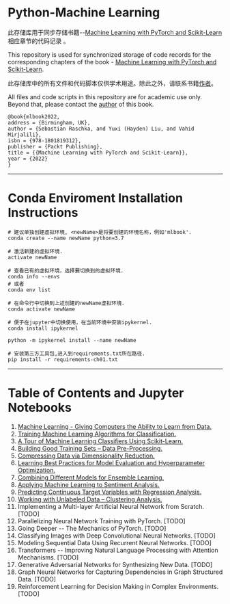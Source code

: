 # Python-Machine Learning

此存储库用于同步存储书籍--[Machine Learning with PyTorch and Scikit-Learn](https://www.amazon.com/Machine-Learning-PyTorch-Scikit-Learn-scikit-learn-ebook-dp-B09NW48MR1/dp/B09NW48MR1/)相应章节的代码记录 。

This repository is used for synchronized storage of code records for the corresponding chapters of the book - [Machine Learning with PyTorch and Scikit-Learn](https://www.amazon.com/Machine-Learning-PyTorch-Scikit-Learn-scikit-learn-ebook-dp-B09NW48MR1/dp/B09NW48MR1/).

此存储库中的所有文件和代码脚本仅供学术用途。除此之外，请联系书籍[作者](https://x.com/rasbt)。

All files and code scripts in this repository are for academic use only. Beyond that, please contact the [author](https://x.com/rasbt) of this book.

```
@book{mlbook2022,  
address = {Birmingham, UK},  
author = {Sebastian Raschka, and Yuxi (Hayden) Liu, and Vahid Mirjalili},  
isbn = {978-1801819312},   
publisher = {Packt Publishing},  
title = {{Machine Learning with PyTorch and Scikit-Learn}},  
year = {2022}  
}
```

---

# Conda Enviroment Installation Instructions

```
# 建议单独创建虚拟环境, <newName>是将要创建的环境名称，例如'mlbook'.
conda create --name newName python=3.7

# 激活新建的虚拟环境.
activate newName

# 查看已有的虚拟环境，选择要切换到的虚拟环境.
conda info --envs
# 或者
conda env list

# 在命令行中切换到上述创建的newName虚拟环境.
conda activate newName

# 便于在jupyter中切换使用，在当前环境中安装ipykernel.
conda install ipykernel

python -m ipykernel install --name newName

# 安装第三方工具包,进入到requirements.txt所在路径.
pip install -r requirements-ch01.txt
```

---

# Table of Contents and Jupyter Notebooks

1. [Machine Learning - Giving Computers the Ability to Learn from Data.](https://github.com/YaoXiao-CS/Python-MachineLearning/blob/main/Chapter1.ipynb)
2. [Training Machine Learning Algorithms for Classification.](https://github.com/YaoXiao-CS/Python-MachineLearning/blob/main/Chapter2.ipynb)
3. [A Tour of Machine Learning Classifiers Using Scikit-Learn.](https://github.com/YaoXiao-CS/Python-MachineLearning/blob/main/Chapter3.ipynb)
4. [Building Good Training Sets – Data Pre-Processing.](https://github.com/YaoXiao-CS/Python-MachineLearning/blob/main/Chapter4.ipynb)
5. [Compressing Data via Dimensionality Reduction.](https://github.com/YaoXiao-CS/Python-MachineLearning/blob/main/Chapter5.ipynb)
6. [Learning Best Practices for Model Evaluation and Hyperparameter Optimization.](https://github.com/YaoXiao-CS/Python-MachineLearning/blob/main/Chapter6.ipynb)
7. [Combining Different Models for Ensemble Learning.](https://github.com/YaoXiao-CS/Python-MachineLearning/blob/main/Chapter7.ipynb)
8. [Applying Machine Learning to Sentiment Analysis.](https://github.com/YaoXiao-CS/Python-MachineLearning/blob/main/Chapter8.ipynb)
9. [Predicting Continuous Target Variables with Regression Analysis.](https://github.com/YaoXiao-CS/Python-MachineLearning/blob/main/Chapter9.ipynb)
10. [Working with Unlabeled Data – Clustering Analysis.](https://github.com/YaoXiao-CS/Python-MachineLearning/blob/main/Chapter10.ipynb)
11. Implementing a Multi-layer Artificial Neural Network from Scratch. [TODO]
12. Parallelizing Neural Network Training with PyTorch. [TODO]
13. Going Deeper -- The Mechanics of PyTorch. [TODO]
14. Classifying Images with Deep Convolutional Neural Networks. [TODO]
15. Modeling Sequential Data Using Recurrent Neural Networks. [TODO]
16. Transformers -- Improving Natural Language Processing with Attention Mechanisms. [TODO]
17. Generative Adversarial Networks for Synthesizing New Data. [TODO]
18. Graph Neural Networks for Capturing Dependencies in Graph Structured Data. [TODO]
19. Reinforcement Learning for Decision Making in Complex Environments. [TODO]
